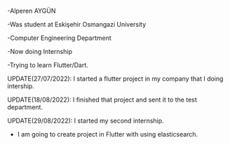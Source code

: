 -Alperen AYGÜN

-Was student at Eskişehir Osmangazi University

-Computer Engineering Department

-Now doing Internship

-Trying to learn Flutter/Dart.

UPDATE(27/07/2022): I started a flutter project in my company that I doing intership.

UPDATE(18/08/2022): I finished that project and sent it to the test department.

UPDATE(29/08/2022): I started my second internship.

- I am going to create project in Flutter with using elasticsearch.
